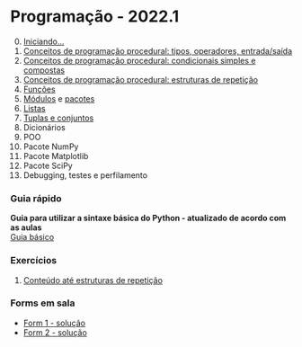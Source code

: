 # Programação - 2022.1

0. [Iniciando...](prog_aulas/prog_inicio.md)
1. [Conceitos de programação procedural: tipos, operadores, entrada/saída](prog_aulas/prog_conceitos1.md) 
2. [Conceitos de programação procedural: condicionais simples e compostas](prog_aulas/prog_conceitos2.md)
3. [Conceitos de programação procedural: estruturas de repetição](prog_aulas/prog_conceitos3.md)
4. [Funções](prog_aulas/prog_funcoes.md)
5. [Módulos](prog_aulas/prog_modulos.md) e [pacotes](prog_aulas/prog_pacotes.md)
6. [Listas](prog_aulas/prog_listas.md)
7. [Tuplas e conjuntos](prog_aulas/prog_tuplas.md)
8. Dicionários
9. POO
10. Pacote NumPy
11. Pacote Matplotlib
12. Pacote SciPy
13. Debugging, testes e perfilamento

### Guia rápido
**Guia para utilizar a sintaxe básica do Python - atualizado de acordo com as aulas**  
[Guia básico](prog_aulas/guia_rapido.md)

### Exercícios  
1. [Conteúdo até estruturas de repetição](prog_aulas/lista1.md)  

### Forms em sala
- [Form 1 - solução](prog_aulas/Quiz1-FormSolucao.pdf)  
- [Form 2 - solução](https://github.com/claytonjasilva/prog_exemplos)
